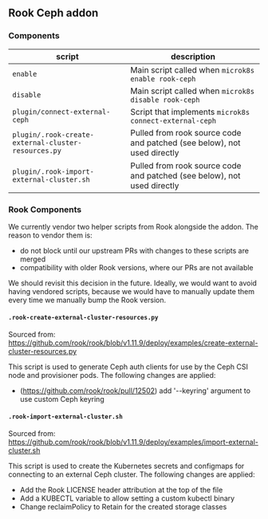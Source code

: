## Rook Ceph addon

### Components

| script                                              | description                                                             |
| --------------------------------------------------- | ----------------------------------------------------------------------- |
| `enable`                                            | Main script called when `microk8s enable rook-ceph`                     |
| `disable`                                           | Main script called when `microk8s disable rook-ceph`                    |
| `plugin/connect-external-ceph`                      | Script that implements `microk8s connect-external-ceph`                 |
| `plugin/.rook-create-external-cluster-resources.py` | Pulled from rook source code and patched (see below), not used directly |
| `plugin/.rook-import-external-cluster.sh`           | Pulled from rook source code and patched (see below), not used directly |

### Rook Components

We currently vendor two helper scripts from Rook alongside the addon. The reason to vendor them is:

- do not block until our upstream PRs with changes to these scripts are merged
- compatibility with older Rook versions, where our PRs are not available

We should revisit this decision in the future. Ideally, we would want to avoid having vendored scripts, because we would have to manually update them every time we manually bump the Rook version.

#### `.rook-create-external-cluster-resources.py`

Sourced from: https://github.com/rook/rook/blob/v1.11.9/deploy/examples/create-external-cluster-resources.py

This script is used to generate Ceph auth clients for use by the Ceph CSI node and provisioner pods. The following changes are applied:

- (https://github.com/rook/rook/pull/12502) add '--keyring' argument to use custom Ceph keyring

#### `.rook-import-external-cluster.sh`

Sourced from: https://github.com/rook/rook/blob/v1.11.9/deploy/examples/import-external-cluster.sh

This script is used to create the Kubernetes secrets and configmaps for connecting to an external Ceph cluster. The following changes are applied:

- Add the Rook LICENSE header attribution at the top of the file
- Add a KUBECTL variable to allow setting a custom kubectl binary
- Change reclaimPolicy to Retain for the created storage classes
